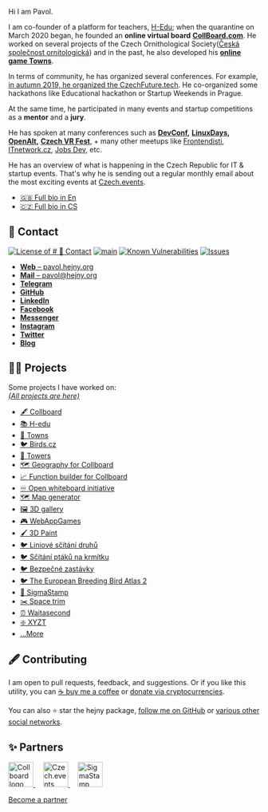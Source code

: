 Hi I am Pavol.

<!--
TODO: Add basic info about myself:
    - DoB 1993-09-08
    - Born in Bratislava
    - Lives in Prague
    - CV to download
-->

<!-- TODO: Shorten the following text: -->

I am co-founder of a platform for teachers, [H-Edu](https://www.h-edu.cz/); when the quarantine on March 2020 began, he founded an **online virtual board** [**CollBoard.com**](https://collboard.com/). He worked on several projects of the Czech Ornithological Society([Česká společnost ornitologická](https://www.birdlife.cz/)) and in the past, he also developed his [**online game Towns**](https://github.com/townsgame).

In terms of community, he has organized several conferences. For example, [in autumn 2019, he organized the CzechFuture.tech](https://www.pavolhejny.com/nulty-rocnik-czech-future-tech/). He co-organized some hackathons like Educational hackathon or Startup Weekends in Prague.

At the same time, he participated in many events and startup competitions as a **mentor** and a **jury**.

He has spoken at many conferences such as [**DevConf**](https://www.devconf.info/)**,** [**LinuxDays**](https://www.linuxdays.cz/)**,** [**OpenAlt**](https://www.openalt.cz/)**,** [**Czech VR Fest**](https://www.facebook.com/czechvrfest/), + many other meetups like [Frontendisti](https://www.facebook.com/frontendisti/), [ITnetwork.cz](https://www.facebook.com/itnetworkcz/), [Jobs Dev](https://www.facebook.com/jobsdevcz/), etc.

He has an overview of what is happening in the Czech Republic for IT & startup events. That's why he is sending out a regular monthly email about the most exciting events at [Czech.events](https://czech.events/).

-   [🇬🇧 Full bio in En](./documents/about.md)
-   [🇨🇿 Full bio in CS](./documents/about.cs.md)

## 📩 Contact

<!--Badges-->
<!--⚠️WARNING: This section was generated by https://github.com/hejny/batch-project-editor/blob/main/src/workflows/800-badges/badges.ts so every manual change will be overwritten.-->


[![License of # 📩 Contact](https://img.shields.io/github/license/hejny/hejny.svg?style=flat)](https://github.com/hejny/hejny/blob/main/LICENSE)
[![main](https://github.com/hejny/hejny/actions/workflows/main.yml/badge.svg)](https://github.com/hejny/hejny/actions/workflows/main.yml)
[![Known Vulnerabilities](https://snyk.io/test/github/hejny/hejny/badge.svg)](https://snyk.io/test/github/hejny/hejny)
[![Issues](https://img.shields.io/github/issues/hejny/hejny.svg?style=flat)](https://github.com/hejny/hejny/issues)

<!--/Badges-->

-   [**Web** –⁠ pavol.hejny.org](https://pavol.hejny.org)
-   [**Mail** –⁠ pavol@hejny.org](mailto:me@pavolhejny.com)
-   [**Telegram**](https://t.me/hejny)
-   [**GitHub**](https://github.com/hejny/)
-   [**LinkedIn**](https://www.linkedin.com/in/hejny/)
-   [**Facebook**](https://www.facebook.com/hejny)
-   [**Messenger**](http://m.me/hejny)
-   [**Instagram**](https://instagram.com/pavolhejny/)
-   [**Twitter**](https://twitter.com/pavolhejny)
-   [**Blog**](https://blog.pavolhejny.com)

<!-- TODO: Articles -->
<!-- TODO: Photos -->
<!-- TODO: Talks & presentation -->
<!-- TODO: Calendar -->
<!-- TODO: Social media -->
<!-- TODO: Collboard backgound -->

## 👨‍🏭 Projects

Some projects I have worked on:<br/>
[_(All projects are here)_](./documents/projects.md)

-   [🖋 Collboard](https://collboard.com/)
-   [📚 H-edu](https://www.h-edu.cz/)
-   [🌆 Towns](https://github.com/townsgame) <!-- TODO: Make some overview page on towns.cz and link it there -->
-   [🐦 Birds.cz](https://birds.cz/)
-   [🗼 Towers](https://github.com/hejny/towers) <!-- TODO: Make some overview page on towers and link it there -->
-   [🗺️ Geography for Collboard](https://github.com/collboard/map)
-   [📈 Function builder for Collboard](https://github.com/collboard/function-builder)
-   [♾️ Open whiteboard initiative](https://github.com/collboard/owbi)
-   [🗺 Map generator](https://github.com/townsgame/towns-map-generator)
-   [🖼 3D gallery](https://github.com/webappgames/gallery-frontend) <!-- TODO: Make some overview page on 3D gallery and link it there -->
-   [🎮 WebAppGames](https://github.com/webappgames/webappgames)
-   [🖌 3D Paint](https://vrpaint.github.io/3d-paint/)
-   [🐦 Liniové sčítání druhů](https://github.com/birdlife-cz/lsd)
-   [🐦 Sčítání ptáků na krmítku](https://github.com/birdlife-cz/feeders)
-   [🐦 Bezpečné zastávky](https://zastavky.birdlife.cz/)
-   [🐦 The European Breeding Bird Atlas 2](https://zastavky.birdlife.cz/)
-   [📜 SigmaStamp](https://github.com/sigmastamp/sigmastamp-frontend)
-   [✂️ Space trim](https://github.com/hejny/spacetrim)
-   [⏰ Waitasecond](https://hejny.github.io/waitasecond/)
-   [❇️ XYZT](https://github.com/hejny/xyzt)
-   […More](./documents/projects.md)

<!--
TODO: Pick some good libraries to show
-   [🤏 TouchController](https://github.com/hejny/touchcontroller)
-   [✂️ Space trim](https://github.com/hejny/spacetrim)
-   [🕵️ Locate ANY APP](https://github.com/hejny/locate-app)
-   [💥 Destroyable](https://github.com/hejny/destroyable)
-   [💾 Everstorage](https://github.com/hejny/everstorage)
-   [❇️ XYZT](https://github.com/hejny/xyzt)
-   [📅 Czech.events](https://czech.events/)
-   [⏰ Waitasecond](https://hejny.github.io/waitasecond/)
-   [☑️ Config Checker](https://github.com/hejny/configchecker)
-->

<!--Contributing-->
<!--⚠️WARNING: This section was generated by https://github.com/hejny/batch-project-editor/blob/main/src/workflows/810-contributing/contributing.ts so every manual change will be overwritten.-->

## 🖋️ Contributing

I am open to pull requests, feedback, and suggestions. Or if you like this utility, you can [☕ buy me a coffee](https://www.buymeacoffee.com/hejny) or [donate via cryptocurrencies](https://github.com/hejny/hejny/blob/main/documents/crypto.md).

You can also ⭐ star the hejny package, [follow me on GitHub](https://github.com/hejny) or [various other social networks](https://www.pavolhejny.com/contact/).

<!--/Contributing-->

<!--Partners-->
<!--⚠️WARNING: This section was generated by https://github.com/hejny/batch-project-editor/blob/main/src/workflows/820-partners/partners.ts so every manual change will be overwritten.-->

## ✨ Partners


<a href="https://collboard.com/">
<img src="https://collboard.fra1.cdn.digitaloceanspaces.com/assets/18.12.1/logo-small.png" alt="Collboard logo" width="50"  />
</a>
&nbsp;&nbsp;&nbsp;
<a href="https://czech.events/">
<img src="https://czech.events/design/logos/czech.events.transparent-logo.png" alt="Czech.events logo" width="50"  />
</a>
&nbsp;&nbsp;&nbsp;
<a href="https://sigmastamp.ml/">
<img src="https://www.sigmastamp.ml/sigmastamp-logo.white.svg" alt="SigmaStamp logo" width="50"  />
</a>


[Become a partner](https://www.pavolhejny.com/contact/)

<!--/Partners-->
